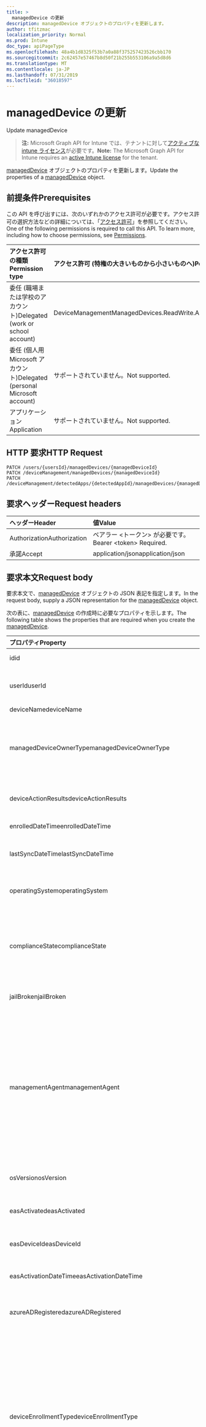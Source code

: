 ```yaml
---
title: >
  managedDevice の更新
description: managedDevice オブジェクトのプロパティを更新します。
author: tfitzmac
localization_priority: Normal
ms.prod: Intune
doc_type: apiPageType
ms.openlocfilehash: 48a4b1d8325f53b7a0a88f375257423526cbb170
ms.sourcegitcommit: 2c62457e57467b8d50f21b255b553106a9a5d8d6
ms.translationtype: MT
ms.contentlocale: ja-JP
ms.lasthandoff: 07/31/2019
ms.locfileid: "36018597"
---
```

# <a name="update-manageddevice"></a><span data-ttu-id="e5dda-103">managedDevice の更新
</span><span class="sxs-lookup"><span data-stu-id="e5dda-103">Update managedDevice</span></span>

> <span data-ttu-id="e5dda-104">**注:** Microsoft Graph API for Intune では、テナントに対して[アクティブな intune ライセンス](https://go.microsoft.com/fwlink/?linkid=839381)が必要です。</span><span class="sxs-lookup"><span data-stu-id="e5dda-104">**Note:** The Microsoft Graph API for Intune requires an [active Intune license](https://go.microsoft.com/fwlink/?linkid=839381) for the tenant.</span></span>

<span data-ttu-id="e5dda-105">[managedDevice](../resources/intune-devices-manageddevice.md) オブジェクトのプロパティを更新します。</span><span class="sxs-lookup"><span data-stu-id="e5dda-105">Update the properties of a [managedDevice](../resources/intune-devices-manageddevice.md) object.</span></span>

## <a name="prerequisites"></a><span data-ttu-id="e5dda-106">前提条件</span><span class="sxs-lookup"><span data-stu-id="e5dda-106">Prerequisites</span></span>
<span data-ttu-id="e5dda-p101">この API を呼び出すには、次のいずれかのアクセス許可が必要です。アクセス許可の選択方法などの詳細については、「[アクセス許可](/graph/permissions-reference)」を参照してください。</span><span class="sxs-lookup"><span data-stu-id="e5dda-p101">One of the following permissions is required to call this API. To learn more, including how to choose permissions, see [Permissions](/graph/permissions-reference).</span></span>

|<span data-ttu-id="e5dda-109">アクセス許可の種類</span><span class="sxs-lookup"><span data-stu-id="e5dda-109">Permission type</span></span>|<span data-ttu-id="e5dda-110">アクセス許可 (特権の大きいものから小さいものへ)</span><span class="sxs-lookup"><span data-stu-id="e5dda-110">Permissions (from most to least privileged)</span></span>|
|:---|:---|
|<span data-ttu-id="e5dda-111">委任 (職場または学校のアカウント)</span><span class="sxs-lookup"><span data-stu-id="e5dda-111">Delegated (work or school account)</span></span>|<span data-ttu-id="e5dda-112">DeviceManagementManagedDevices.ReadWrite.All</span><span class="sxs-lookup"><span data-stu-id="e5dda-112">DeviceManagementManagedDevices.ReadWrite.All</span></span>|
|<span data-ttu-id="e5dda-113">委任 (個人用 Microsoft アカウント)</span><span class="sxs-lookup"><span data-stu-id="e5dda-113">Delegated (personal Microsoft account)</span></span>|<span data-ttu-id="e5dda-114">サポートされていません。</span><span class="sxs-lookup"><span data-stu-id="e5dda-114">Not supported.</span></span>|
|<span data-ttu-id="e5dda-115">アプリケーション</span><span class="sxs-lookup"><span data-stu-id="e5dda-115">Application</span></span>|<span data-ttu-id="e5dda-116">サポートされていません。</span><span class="sxs-lookup"><span data-stu-id="e5dda-116">Not supported.</span></span>|

## <a name="http-request"></a><span data-ttu-id="e5dda-117">HTTP 要求</span><span class="sxs-lookup"><span data-stu-id="e5dda-117">HTTP Request</span></span>
<!-- {
  "blockType": "ignored"
}
-->
``` http
PATCH /users/{usersId}/managedDevices/{managedDeviceId}
PATCH /deviceManagement/managedDevices/{managedDeviceId}
PATCH /deviceManagement/detectedApps/{detectedAppId}/managedDevices/{managedDeviceId}
```

## <a name="request-headers"></a><span data-ttu-id="e5dda-118">要求ヘッダー</span><span class="sxs-lookup"><span data-stu-id="e5dda-118">Request headers</span></span>
|<span data-ttu-id="e5dda-119">ヘッダー</span><span class="sxs-lookup"><span data-stu-id="e5dda-119">Header</span></span>|<span data-ttu-id="e5dda-120">値</span><span class="sxs-lookup"><span data-stu-id="e5dda-120">Value</span></span>|
|:---|:---|
|<span data-ttu-id="e5dda-121">Authorization</span><span class="sxs-lookup"><span data-stu-id="e5dda-121">Authorization</span></span>|<span data-ttu-id="e5dda-122">ベアラー &lt;トークン&gt; が必要です。</span><span class="sxs-lookup"><span data-stu-id="e5dda-122">Bearer &lt;token&gt; Required.</span></span>|
|<span data-ttu-id="e5dda-123">承諾</span><span class="sxs-lookup"><span data-stu-id="e5dda-123">Accept</span></span>|<span data-ttu-id="e5dda-124">application/json</span><span class="sxs-lookup"><span data-stu-id="e5dda-124">application/json</span></span>|

## <a name="request-body"></a><span data-ttu-id="e5dda-125">要求本文</span><span class="sxs-lookup"><span data-stu-id="e5dda-125">Request body</span></span>
<span data-ttu-id="e5dda-126">要求本文で、[managedDevice](../resources/intune-devices-manageddevice.md) オブジェクトの JSON 表記を指定します。</span><span class="sxs-lookup"><span data-stu-id="e5dda-126">In the request body, supply a JSON representation for the [managedDevice](../resources/intune-devices-manageddevice.md) object.</span></span>

<span data-ttu-id="e5dda-127">次の表に、[managedDevice](../resources/intune-devices-manageddevice.md) の作成時に必要なプロパティを示します。</span><span class="sxs-lookup"><span data-stu-id="e5dda-127">The following table shows the properties that are required when you create the [managedDevice](../resources/intune-devices-manageddevice.md).</span></span>

|<span data-ttu-id="e5dda-128">プロパティ</span><span class="sxs-lookup"><span data-stu-id="e5dda-128">Property</span></span>|<span data-ttu-id="e5dda-129">型</span><span class="sxs-lookup"><span data-stu-id="e5dda-129">Type</span></span>|<span data-ttu-id="e5dda-130">説明</span><span class="sxs-lookup"><span data-stu-id="e5dda-130">Description</span></span>|
|:---|:---|:---|
|<span data-ttu-id="e5dda-131">id</span><span class="sxs-lookup"><span data-stu-id="e5dda-131">id</span></span>|<span data-ttu-id="e5dda-132">文字列</span><span class="sxs-lookup"><span data-stu-id="e5dda-132">String</span></span>|<span data-ttu-id="e5dda-133">デバイスの一意識別子</span><span class="sxs-lookup"><span data-stu-id="e5dda-133">Unique Identifier for the device</span></span>|
|<span data-ttu-id="e5dda-134">userId</span><span class="sxs-lookup"><span data-stu-id="e5dda-134">userId</span></span>|<span data-ttu-id="e5dda-135">String</span><span class="sxs-lookup"><span data-stu-id="e5dda-135">String</span></span>|<span data-ttu-id="e5dda-136">デバイスに関連付けられているユーザーの一意の識別子</span><span class="sxs-lookup"><span data-stu-id="e5dda-136">Unique Identifier for the user associated with the device</span></span>|
|<span data-ttu-id="e5dda-137">deviceName</span><span class="sxs-lookup"><span data-stu-id="e5dda-137">deviceName</span></span>|<span data-ttu-id="e5dda-138">String</span><span class="sxs-lookup"><span data-stu-id="e5dda-138">String</span></span>|<span data-ttu-id="e5dda-139">デバイスの名前</span><span class="sxs-lookup"><span data-stu-id="e5dda-139">Name of the device</span></span>|
|<span data-ttu-id="e5dda-140">managedDeviceOwnerType</span><span class="sxs-lookup"><span data-stu-id="e5dda-140">managedDeviceOwnerType</span></span>|[<span data-ttu-id="e5dda-141">managedDeviceOwnerType</span><span class="sxs-lookup"><span data-stu-id="e5dda-141">managedDeviceOwnerType</span></span>](../resources/intune-devices-manageddeviceownertype.md)|<span data-ttu-id="e5dda-142">デバイスの所有権。</span><span class="sxs-lookup"><span data-stu-id="e5dda-142">Ownership of the device.</span></span> <span data-ttu-id="e5dda-143">' Company ' または ' personal ' にすることができます。</span><span class="sxs-lookup"><span data-stu-id="e5dda-143">Can be 'company' or 'personal'.</span></span> <span data-ttu-id="e5dda-144">可能な値は、`unknown`、`company`、`personal` です。</span><span class="sxs-lookup"><span data-stu-id="e5dda-144">Possible values are: `unknown`, `company`, `personal`.</span></span>|
|<span data-ttu-id="e5dda-145">deviceActionResults</span><span class="sxs-lookup"><span data-stu-id="e5dda-145">deviceActionResults</span></span>|<span data-ttu-id="e5dda-146">[deviceActionResult](../resources/intune-devices-deviceactionresult.md) コレクション</span><span class="sxs-lookup"><span data-stu-id="e5dda-146">[deviceActionResult](../resources/intune-devices-deviceactionresult.md) collection</span></span>|<span data-ttu-id="e5dda-147">ComplexType deviceActionResult オブジェクトのリスト。</span><span class="sxs-lookup"><span data-stu-id="e5dda-147">List of ComplexType deviceActionResult objects.</span></span>|
|<span data-ttu-id="e5dda-148">enrolledDateTime</span><span class="sxs-lookup"><span data-stu-id="e5dda-148">enrolledDateTime</span></span>|<span data-ttu-id="e5dda-149">DateTimeOffset</span><span class="sxs-lookup"><span data-stu-id="e5dda-149">DateTimeOffset</span></span>|<span data-ttu-id="e5dda-150">デバイスの登録時刻。</span><span class="sxs-lookup"><span data-stu-id="e5dda-150">Enrollment time of the device.</span></span>|
|<span data-ttu-id="e5dda-151">lastSyncDateTime</span><span class="sxs-lookup"><span data-stu-id="e5dda-151">lastSyncDateTime</span></span>|<span data-ttu-id="e5dda-152">DateTimeOffset</span><span class="sxs-lookup"><span data-stu-id="e5dda-152">DateTimeOffset</span></span>|<span data-ttu-id="e5dda-153">デバイスが Intune との正常な同期を最終的に完了した日時。</span><span class="sxs-lookup"><span data-stu-id="e5dda-153">The date and time that the device last completed a successful sync with Intune.</span></span>|
|<span data-ttu-id="e5dda-154">operatingSystem</span><span class="sxs-lookup"><span data-stu-id="e5dda-154">operatingSystem</span></span>|<span data-ttu-id="e5dda-155">文字列</span><span class="sxs-lookup"><span data-stu-id="e5dda-155">String</span></span>|<span data-ttu-id="e5dda-156">デバイスのオペレーティング システム。</span><span class="sxs-lookup"><span data-stu-id="e5dda-156">Operating system of the device.</span></span> <span data-ttu-id="e5dda-157">Windows、iOS など。</span><span class="sxs-lookup"><span data-stu-id="e5dda-157">Windows, iOS, etc.</span></span>|
|<span data-ttu-id="e5dda-158">complianceState</span><span class="sxs-lookup"><span data-stu-id="e5dda-158">complianceState</span></span>|[<span data-ttu-id="e5dda-159">complianceState</span><span class="sxs-lookup"><span data-stu-id="e5dda-159">complianceState</span></span>](../resources/intune-devices-compliancestate.md)|<span data-ttu-id="e5dda-160">デバイスのコンプライアンス状態。</span><span class="sxs-lookup"><span data-stu-id="e5dda-160">Compliance state of the device.</span></span> <span data-ttu-id="e5dda-161">可能な値は、`unknown`、`compliant`、`noncompliant`、`conflict`、`error`、`inGracePeriod`、`configManager` です。</span><span class="sxs-lookup"><span data-stu-id="e5dda-161">Possible values are: `unknown`, `compliant`, `noncompliant`, `conflict`, `error`, `inGracePeriod`, `configManager`.</span></span>|
|<span data-ttu-id="e5dda-162">jailBroken</span><span class="sxs-lookup"><span data-stu-id="e5dda-162">jailBroken</span></span>|<span data-ttu-id="e5dda-163">String</span><span class="sxs-lookup"><span data-stu-id="e5dda-163">String</span></span>|<span data-ttu-id="e5dda-164">デバイスが脱獄またはルート化されているかどうかを示します。</span><span class="sxs-lookup"><span data-stu-id="e5dda-164">whether the device is jail broken or rooted.</span></span>|
|<span data-ttu-id="e5dda-165">managementAgent</span><span class="sxs-lookup"><span data-stu-id="e5dda-165">managementAgent</span></span>|[<span data-ttu-id="e5dda-166">managementAgentType</span><span class="sxs-lookup"><span data-stu-id="e5dda-166">managementAgentType</span></span>](../resources/intune-devices-managementagenttype.md)|<span data-ttu-id="e5dda-167">デバイスの管理チャネル。</span><span class="sxs-lookup"><span data-stu-id="e5dda-167">Management channel of the device.</span></span> <span data-ttu-id="e5dda-168">Intune、EAS など。可能な値は、`eas`、`mdm`、`easMdm`、`intuneClient`、`easIntuneClient`、`configurationManagerClient`、`configurationManagerClientMdm`、`configurationManagerClientMdmEas`、`unknown`、`jamf`、`googleCloudDevicePolicyController` です。</span><span class="sxs-lookup"><span data-stu-id="e5dda-168">Intune, EAS, etc. Possible values are: `eas`, `mdm`, `easMdm`, `intuneClient`, `easIntuneClient`, `configurationManagerClient`, `configurationManagerClientMdm`, `configurationManagerClientMdmEas`, `unknown`, `jamf`, `googleCloudDevicePolicyController`.</span></span>|
|<span data-ttu-id="e5dda-169">osVersion</span><span class="sxs-lookup"><span data-stu-id="e5dda-169">osVersion</span></span>|<span data-ttu-id="e5dda-170">String</span><span class="sxs-lookup"><span data-stu-id="e5dda-170">String</span></span>|<span data-ttu-id="e5dda-171">デバイスのオペレーティング システムのバージョン。</span><span class="sxs-lookup"><span data-stu-id="e5dda-171">Operating system version of the device.</span></span>|
|<span data-ttu-id="e5dda-172">easActivated</span><span class="sxs-lookup"><span data-stu-id="e5dda-172">easActivated</span></span>|<span data-ttu-id="e5dda-173">Boolean</span><span class="sxs-lookup"><span data-stu-id="e5dda-173">Boolean</span></span>|<span data-ttu-id="e5dda-174">Exchange ActiveSync がアクティブになっているデバイスかどうかを示します。</span><span class="sxs-lookup"><span data-stu-id="e5dda-174">Whether the device is Exchange ActiveSync activated.</span></span>|
|<span data-ttu-id="e5dda-175">easDeviceId</span><span class="sxs-lookup"><span data-stu-id="e5dda-175">easDeviceId</span></span>|<span data-ttu-id="e5dda-176">String</span><span class="sxs-lookup"><span data-stu-id="e5dda-176">String</span></span>|<span data-ttu-id="e5dda-177">デバイスの Exchange ActiveSync の ID。</span><span class="sxs-lookup"><span data-stu-id="e5dda-177">Exchange ActiveSync Id of the device.</span></span>|
|<span data-ttu-id="e5dda-178">easActivationDateTime</span><span class="sxs-lookup"><span data-stu-id="e5dda-178">easActivationDateTime</span></span>|<span data-ttu-id="e5dda-179">DateTimeOffset</span><span class="sxs-lookup"><span data-stu-id="e5dda-179">DateTimeOffset</span></span>|<span data-ttu-id="e5dda-180">デバイスの Exchange ActivationSync のアクティブ化の時刻。</span><span class="sxs-lookup"><span data-stu-id="e5dda-180">Exchange ActivationSync activation time of the device.</span></span>|
|<span data-ttu-id="e5dda-181">azureADRegistered</span><span class="sxs-lookup"><span data-stu-id="e5dda-181">azureADRegistered</span></span>|<span data-ttu-id="e5dda-182">Boolean</span><span class="sxs-lookup"><span data-stu-id="e5dda-182">Boolean</span></span>|<span data-ttu-id="e5dda-183">Azure Active Directory が登録されているデバイスかどうかを示します。</span><span class="sxs-lookup"><span data-stu-id="e5dda-183">Whether the device is Azure Active Directory registered.</span></span>|
|<span data-ttu-id="e5dda-184">deviceEnrollmentType</span><span class="sxs-lookup"><span data-stu-id="e5dda-184">deviceEnrollmentType</span></span>|[<span data-ttu-id="e5dda-185">deviceEnrollmentType</span><span class="sxs-lookup"><span data-stu-id="e5dda-185">deviceEnrollmentType</span></span>](../resources/intune-shared-deviceenrollmenttype.md)|<span data-ttu-id="e5dda-186">デバイスの登録の種類。</span><span class="sxs-lookup"><span data-stu-id="e5dda-186">Enrollment type of the device.</span></span> <span data-ttu-id="e5dda-187">可能な値は、`unknown`、`userEnrollment`、`deviceEnrollmentManager`、`appleBulkWithUser`、`appleBulkWithoutUser`、`windowsAzureADJoin`、`windowsBulkUserless`、`windowsAutoEnrollment`、`windowsBulkAzureDomainJoin`、`windowsCoManagement` です。</span><span class="sxs-lookup"><span data-stu-id="e5dda-187">Possible values are: `unknown`, `userEnrollment`, `deviceEnrollmentManager`, `appleBulkWithUser`, `appleBulkWithoutUser`, `windowsAzureADJoin`, `windowsBulkUserless`, `windowsAutoEnrollment`, `windowsBulkAzureDomainJoin`, `windowsCoManagement`.</span></span>|
|<span data-ttu-id="e5dda-188">activationLockBypassCode</span><span class="sxs-lookup"><span data-stu-id="e5dda-188">activationLockBypassCode</span></span>|<span data-ttu-id="e5dda-189">String</span><span class="sxs-lookup"><span data-stu-id="e5dda-189">String</span></span>|<span data-ttu-id="e5dda-190">デバイスのアクティベーション ロックをバイパスするためのコード。</span><span class="sxs-lookup"><span data-stu-id="e5dda-190">Code that allows the Activation Lock on a device to be bypassed.</span></span>|
|<span data-ttu-id="e5dda-191">emailAddress</span><span class="sxs-lookup"><span data-stu-id="e5dda-191">emailAddress</span></span>|<span data-ttu-id="e5dda-192">String</span><span class="sxs-lookup"><span data-stu-id="e5dda-192">String</span></span>|<span data-ttu-id="e5dda-193">デバイスに関連付けられているユーザーの電子メール</span><span class="sxs-lookup"><span data-stu-id="e5dda-193">Email(s) for the user associated with the device</span></span>|
|<span data-ttu-id="e5dda-194">azureADDeviceId</span><span class="sxs-lookup"><span data-stu-id="e5dda-194">azureADDeviceId</span></span>|<span data-ttu-id="e5dda-195">String</span><span class="sxs-lookup"><span data-stu-id="e5dda-195">String</span></span>|<span data-ttu-id="e5dda-196">Azure Active Directory デバイスの一意識別子。</span><span class="sxs-lookup"><span data-stu-id="e5dda-196">The unique identifier for the Azure Active Directory device.</span></span> <span data-ttu-id="e5dda-197">読み取り専用です。</span><span class="sxs-lookup"><span data-stu-id="e5dda-197">Read only.</span></span>|
|<span data-ttu-id="e5dda-198">deviceRegistrationState</span><span class="sxs-lookup"><span data-stu-id="e5dda-198">deviceRegistrationState</span></span>|[<span data-ttu-id="e5dda-199">deviceRegistrationState</span><span class="sxs-lookup"><span data-stu-id="e5dda-199">deviceRegistrationState</span></span>](../resources/intune-devices-deviceregistrationstate.md)|<span data-ttu-id="e5dda-200">デバイスの登録状態。</span><span class="sxs-lookup"><span data-stu-id="e5dda-200">Device registration state.</span></span> <span data-ttu-id="e5dda-201">可能な値は、`notRegistered`、`registered`、`revoked`、`keyConflict`、`approvalPending`、`certificateReset`、`notRegisteredPendingEnrollment`、`unknown` です。</span><span class="sxs-lookup"><span data-stu-id="e5dda-201">Possible values are: `notRegistered`, `registered`, `revoked`, `keyConflict`, `approvalPending`, `certificateReset`, `notRegisteredPendingEnrollment`, `unknown`.</span></span>|
|<span data-ttu-id="e5dda-202">deviceCategoryDisplayName</span><span class="sxs-lookup"><span data-stu-id="e5dda-202">deviceCategoryDisplayName</span></span>|<span data-ttu-id="e5dda-203">String</span><span class="sxs-lookup"><span data-stu-id="e5dda-203">String</span></span>|<span data-ttu-id="e5dda-204">デバイス カテゴリの表示名</span><span class="sxs-lookup"><span data-stu-id="e5dda-204">Device category display name</span></span>|
|<span data-ttu-id="e5dda-205">isSupervised</span><span class="sxs-lookup"><span data-stu-id="e5dda-205">isSupervised</span></span>|<span data-ttu-id="e5dda-206">Boolean</span><span class="sxs-lookup"><span data-stu-id="e5dda-206">Boolean</span></span>|<span data-ttu-id="e5dda-207">デバイスの管理状況</span><span class="sxs-lookup"><span data-stu-id="e5dda-207">Device supervised status</span></span>|
|<span data-ttu-id="e5dda-208">exchangeLastSuccessfulSyncDateTime</span><span class="sxs-lookup"><span data-stu-id="e5dda-208">exchangeLastSuccessfulSyncDateTime</span></span>|<span data-ttu-id="e5dda-209">DateTimeOffset</span><span class="sxs-lookup"><span data-stu-id="e5dda-209">DateTimeOffset</span></span>|<span data-ttu-id="e5dda-210">最後にデバイスが Exchange に接続した時刻。</span><span class="sxs-lookup"><span data-stu-id="e5dda-210">Last time the device contacted Exchange.</span></span>|
|<span data-ttu-id="e5dda-211">exchangeAccessState</span><span class="sxs-lookup"><span data-stu-id="e5dda-211">exchangeAccessState</span></span>|[<span data-ttu-id="e5dda-212">deviceManagementExchangeAccessState</span><span class="sxs-lookup"><span data-stu-id="e5dda-212">deviceManagementExchangeAccessState</span></span>](../resources/intune-devices-devicemanagementexchangeaccessstate.md)|<span data-ttu-id="e5dda-213">Exchange でのデバイスのアクセスの状態。</span><span class="sxs-lookup"><span data-stu-id="e5dda-213">The Access State of the device in Exchange.</span></span> <span data-ttu-id="e5dda-214">可能な値は、`none`、`unknown`、`allowed`、`blocked`、`quarantined` です。</span><span class="sxs-lookup"><span data-stu-id="e5dda-214">Possible values are: `none`, `unknown`, `allowed`, `blocked`, `quarantined`.</span></span>|
|<span data-ttu-id="e5dda-215">exchangeAccessStateReason</span><span class="sxs-lookup"><span data-stu-id="e5dda-215">exchangeAccessStateReason</span></span>|[<span data-ttu-id="e5dda-216">deviceManagementExchangeAccessStateReason</span><span class="sxs-lookup"><span data-stu-id="e5dda-216">deviceManagementExchangeAccessStateReason</span></span>](../resources/intune-devices-devicemanagementexchangeaccessstatereason.md)|<span data-ttu-id="e5dda-217">Exchange でのデバイスのアクセス状態の理由。
</span><span class="sxs-lookup"><span data-stu-id="e5dda-217">The reason for the device's access state in Exchange.</span></span> <span data-ttu-id="e5dda-218">可能な値は、`none`、`unknown`、`exchangeGlobalRule`、`exchangeIndividualRule`、`exchangeDeviceRule`、`exchangeUpgrade`、`exchangeMailboxPolicy`、`other`、`compliant`、`notCompliant`、`notEnrolled`、`unknownLocation`、`mfaRequired`、`azureADBlockDueToAccessPolicy`、`compromisedPassword`、`deviceNotKnownWithManagedApp` です。</span><span class="sxs-lookup"><span data-stu-id="e5dda-218">Possible values are: `none`, `unknown`, `exchangeGlobalRule`, `exchangeIndividualRule`, `exchangeDeviceRule`, `exchangeUpgrade`, `exchangeMailboxPolicy`, `other`, `compliant`, `notCompliant`, `notEnrolled`, `unknownLocation`, `mfaRequired`, `azureADBlockDueToAccessPolicy`, `compromisedPassword`, `deviceNotKnownWithManagedApp`.</span></span>|
|<span data-ttu-id="e5dda-219">remoteAssistanceSessionUrl</span><span class="sxs-lookup"><span data-stu-id="e5dda-219">remoteAssistanceSessionUrl</span></span>|<span data-ttu-id="e5dda-220">String</span><span class="sxs-lookup"><span data-stu-id="e5dda-220">String</span></span>|<span data-ttu-id="e5dda-221">デバイスとのリモート アシスタンス セッションを確立できるようにする URL。</span><span class="sxs-lookup"><span data-stu-id="e5dda-221">Url that allows a Remote Assistance session to be established with the device.</span></span>|
|<span data-ttu-id="e5dda-222">remoteAssistanceSessionErrorDetails</span><span class="sxs-lookup"><span data-stu-id="e5dda-222">remoteAssistanceSessionErrorDetails</span></span>|<span data-ttu-id="e5dda-223">String</span><span class="sxs-lookup"><span data-stu-id="e5dda-223">String</span></span>|<span data-ttu-id="e5dda-224">リモート アシスタンス セッション オブジェクトの作成時に問題を識別するエラー文字列。</span><span class="sxs-lookup"><span data-stu-id="e5dda-224">An error string that identifies issues when creating Remote Assistance session objects.</span></span>|
|<span data-ttu-id="e5dda-225">isEncrypted</span><span class="sxs-lookup"><span data-stu-id="e5dda-225">isEncrypted</span></span>|<span data-ttu-id="e5dda-226">Boolean</span><span class="sxs-lookup"><span data-stu-id="e5dda-226">Boolean</span></span>|<span data-ttu-id="e5dda-227">デバイスの暗号化の状態</span><span class="sxs-lookup"><span data-stu-id="e5dda-227">Device encryption status</span></span>|
|<span data-ttu-id="e5dda-228">userPrincipalName</span><span class="sxs-lookup"><span data-stu-id="e5dda-228">userPrincipalName</span></span>|<span data-ttu-id="e5dda-229">String</span><span class="sxs-lookup"><span data-stu-id="e5dda-229">String</span></span>|<span data-ttu-id="e5dda-230">デバイスのユーザー プリンシパル名。</span><span class="sxs-lookup"><span data-stu-id="e5dda-230">Device user principal name</span></span>|
|<span data-ttu-id="e5dda-231">model</span><span class="sxs-lookup"><span data-stu-id="e5dda-231">model</span></span>|<span data-ttu-id="e5dda-232">String</span><span class="sxs-lookup"><span data-stu-id="e5dda-232">String</span></span>|<span data-ttu-id="e5dda-233">デバイスのモデル</span><span class="sxs-lookup"><span data-stu-id="e5dda-233">Model of the device</span></span>|
|<span data-ttu-id="e5dda-234">manufacturer</span><span class="sxs-lookup"><span data-stu-id="e5dda-234">manufacturer</span></span>|<span data-ttu-id="e5dda-235">String</span><span class="sxs-lookup"><span data-stu-id="e5dda-235">String</span></span>|<span data-ttu-id="e5dda-236">デバイスのメーカー</span><span class="sxs-lookup"><span data-stu-id="e5dda-236">Manufacturer of the device</span></span>|
|<span data-ttu-id="e5dda-237">imei</span><span class="sxs-lookup"><span data-stu-id="e5dda-237">imei</span></span>|<span data-ttu-id="e5dda-238">String</span><span class="sxs-lookup"><span data-stu-id="e5dda-238">String</span></span>|<span data-ttu-id="e5dda-239">IMEI</span><span class="sxs-lookup"><span data-stu-id="e5dda-239">IMEI</span></span>|
|<span data-ttu-id="e5dda-240">complianceGracePeriodExpirationDateTime</span><span class="sxs-lookup"><span data-stu-id="e5dda-240">complianceGracePeriodExpirationDateTime</span></span>|<span data-ttu-id="e5dda-241">DateTimeOffset</span><span class="sxs-lookup"><span data-stu-id="e5dda-241">DateTimeOffset</span></span>|<span data-ttu-id="e5dda-242">デバイス コンプライアンスの猶予期間が経過する DateTime</span><span class="sxs-lookup"><span data-stu-id="e5dda-242">The DateTime when device compliance grace period expires</span></span>|
|<span data-ttu-id="e5dda-243">serialNumber</span><span class="sxs-lookup"><span data-stu-id="e5dda-243">serialNumber</span></span>|<span data-ttu-id="e5dda-244">String</span><span class="sxs-lookup"><span data-stu-id="e5dda-244">String</span></span>|<span data-ttu-id="e5dda-245">シリアル番号</span><span class="sxs-lookup"><span data-stu-id="e5dda-245">SerialNumber</span></span>|
|<span data-ttu-id="e5dda-246">phoneNumber</span><span class="sxs-lookup"><span data-stu-id="e5dda-246">phoneNumber</span></span>|<span data-ttu-id="e5dda-247">String</span><span class="sxs-lookup"><span data-stu-id="e5dda-247">String</span></span>|<span data-ttu-id="e5dda-248">デバイスの電話番号</span><span class="sxs-lookup"><span data-stu-id="e5dda-248">Phone number of the device</span></span>|
|<span data-ttu-id="e5dda-249">androidSecurityPatchLevel</span><span class="sxs-lookup"><span data-stu-id="e5dda-249">androidSecurityPatchLevel</span></span>|<span data-ttu-id="e5dda-250">String</span><span class="sxs-lookup"><span data-stu-id="e5dda-250">String</span></span>|<span data-ttu-id="e5dda-251">Android セキュリティ パッチのレベル</span><span class="sxs-lookup"><span data-stu-id="e5dda-251">Android security patch level</span></span>|
|<span data-ttu-id="e5dda-252">userDisplayName</span><span class="sxs-lookup"><span data-stu-id="e5dda-252">userDisplayName</span></span>|<span data-ttu-id="e5dda-253">String</span><span class="sxs-lookup"><span data-stu-id="e5dda-253">String</span></span>|<span data-ttu-id="e5dda-254">ユーザーの表示名</span><span class="sxs-lookup"><span data-stu-id="e5dda-254">User display name</span></span>|
|<span data-ttu-id="e5dda-255">configurationManagerClientEnabledFeatures</span><span class="sxs-lookup"><span data-stu-id="e5dda-255">configurationManagerClientEnabledFeatures</span></span>|[<span data-ttu-id="e5dda-256">configurationManagerClientEnabledFeatures</span><span class="sxs-lookup"><span data-stu-id="e5dda-256">configurationManagerClientEnabledFeatures</span></span>](../resources/intune-devices-configurationmanagerclientenabledfeatures.md)|<span data-ttu-id="e5dda-257">ConfigrMgr クライアント対応機能
</span><span class="sxs-lookup"><span data-stu-id="e5dda-257">ConfigrMgr client enabled features</span></span>|
|<span data-ttu-id="e5dda-258">wiFiMacAddress</span><span class="sxs-lookup"><span data-stu-id="e5dda-258">wiFiMacAddress</span></span>|<span data-ttu-id="e5dda-259">String</span><span class="sxs-lookup"><span data-stu-id="e5dda-259">String</span></span>|<span data-ttu-id="e5dda-260">Wi-Fi MAC</span><span class="sxs-lookup"><span data-stu-id="e5dda-260">Wi-Fi MAC</span></span>|
|<span data-ttu-id="e5dda-261">deviceHealthAttestationState</span><span class="sxs-lookup"><span data-stu-id="e5dda-261">deviceHealthAttestationState</span></span>|[<span data-ttu-id="e5dda-262">deviceHealthAttestationState</span><span class="sxs-lookup"><span data-stu-id="e5dda-262">deviceHealthAttestationState</span></span>](../resources/intune-devices-devicehealthattestationstate.md)|<span data-ttu-id="e5dda-263">デバイスの正常性構成証明の状態。</span><span class="sxs-lookup"><span data-stu-id="e5dda-263">The device health attestation state.</span></span>|
|<span data-ttu-id="e5dda-264">subscriberCarrier</span><span class="sxs-lookup"><span data-stu-id="e5dda-264">subscriberCarrier</span></span>|<span data-ttu-id="e5dda-265">String</span><span class="sxs-lookup"><span data-stu-id="e5dda-265">String</span></span>|<span data-ttu-id="e5dda-266">サブスクライバー通信事業者</span><span class="sxs-lookup"><span data-stu-id="e5dda-266">Subscriber Carrier</span></span>|
|<span data-ttu-id="e5dda-267">meid</span><span class="sxs-lookup"><span data-stu-id="e5dda-267">meid</span></span>|<span data-ttu-id="e5dda-268">String</span><span class="sxs-lookup"><span data-stu-id="e5dda-268">String</span></span>|<span data-ttu-id="e5dda-269">MEID</span><span class="sxs-lookup"><span data-stu-id="e5dda-269">MEID</span></span>|
|<span data-ttu-id="e5dda-270">totalStorageSpaceInBytes</span><span class="sxs-lookup"><span data-stu-id="e5dda-270">totalStorageSpaceInBytes</span></span>|<span data-ttu-id="e5dda-271">Int64</span><span class="sxs-lookup"><span data-stu-id="e5dda-271">Int64</span></span>|<span data-ttu-id="e5dda-272">記憶域の合計 (バイト)</span><span class="sxs-lookup"><span data-stu-id="e5dda-272">Total Storage in Bytes</span></span>|
|<span data-ttu-id="e5dda-273">freeStorageSpaceInBytes</span><span class="sxs-lookup"><span data-stu-id="e5dda-273">freeStorageSpaceInBytes</span></span>|<span data-ttu-id="e5dda-274">Int64</span><span class="sxs-lookup"><span data-stu-id="e5dda-274">Int64</span></span>|<span data-ttu-id="e5dda-275">空き記憶域 (バイト)</span><span class="sxs-lookup"><span data-stu-id="e5dda-275">Free Storage in Bytes</span></span>|
|<span data-ttu-id="e5dda-276">managedDeviceName</span><span class="sxs-lookup"><span data-stu-id="e5dda-276">managedDeviceName</span></span>|<span data-ttu-id="e5dda-277">String</span><span class="sxs-lookup"><span data-stu-id="e5dda-277">String</span></span>|<span data-ttu-id="e5dda-278">デバイスを識別する名前が自動的に生成されます。</span><span class="sxs-lookup"><span data-stu-id="e5dda-278">Automatically generated name to identify a device.</span></span> <span data-ttu-id="e5dda-279">ユーザー フレンドリ名に上書きできます。</span><span class="sxs-lookup"><span data-stu-id="e5dda-279">Can be overwritten to a user friendly name.</span></span>|
|<span data-ttu-id="e5dda-280">partnerReportedThreatState</span><span class="sxs-lookup"><span data-stu-id="e5dda-280">partnerReportedThreatState</span></span>|[<span data-ttu-id="e5dda-281">managedDevicePartnerReportedHealthState</span><span class="sxs-lookup"><span data-stu-id="e5dda-281">managedDevicePartnerReportedHealthState</span></span>](../resources/intune-devices-manageddevicepartnerreportedhealthstate.md)|<span data-ttu-id="e5dda-282">Mobile Threat Defense パートナーがアカウントおよびデバイスで使用されている場合の、デバイスの脅威の状態を示します。</span><span class="sxs-lookup"><span data-stu-id="e5dda-282">Indicates the threat state of a device when a Mobile Threat Defense partner is in use by the account and device.</span></span> <span data-ttu-id="e5dda-283">読み取り専用です。</span><span class="sxs-lookup"><span data-stu-id="e5dda-283">Read Only.</span></span> <span data-ttu-id="e5dda-284">可能な値は、`unknown`、`activated`、`deactivated`、`secured`、`lowSeverity`、`mediumSeverity`、`highSeverity`、`unresponsive`、`compromised`、`misconfigured` です。</span><span class="sxs-lookup"><span data-stu-id="e5dda-284">Possible values are: `unknown`, `activated`, `deactivated`, `secured`, `lowSeverity`, `mediumSeverity`, `highSeverity`, `unresponsive`, `compromised`, `misconfigured`.</span></span>|



## <a name="response"></a><span data-ttu-id="e5dda-285">応答</span><span class="sxs-lookup"><span data-stu-id="e5dda-285">Response</span></span>
<span data-ttu-id="e5dda-286">成功した場合、このメソッドは `200 OK` 応答コードと、更新された [managedDevice](../resources/intune-devices-manageddevice.md) オブジェクトを応答本文で返します。</span><span class="sxs-lookup"><span data-stu-id="e5dda-286">If successful, this method returns a `200 OK` response code and an updated [managedDevice](../resources/intune-devices-manageddevice.md) object in the response body.</span></span>

## <a name="example"></a><span data-ttu-id="e5dda-287">例</span><span class="sxs-lookup"><span data-stu-id="e5dda-287">Example</span></span>

### <a name="request"></a><span data-ttu-id="e5dda-288">要求</span><span class="sxs-lookup"><span data-stu-id="e5dda-288">Request</span></span>
<span data-ttu-id="e5dda-289">以下は、要求の例です。</span><span class="sxs-lookup"><span data-stu-id="e5dda-289">Here is an example of the request.</span></span>
``` http
PATCH https://graph.microsoft.com/v1.0/users/{usersId}/managedDevices/{managedDeviceId}
Content-type: application/json
Content-length: 4656

{
  "@odata.type": "#microsoft.graph.managedDevice",
  "userId": "User Id value",
  "deviceName": "Device Name value",
  "managedDeviceOwnerType": "company",
  "deviceActionResults": [
    {
      "@odata.type": "microsoft.graph.deviceActionResult",
      "actionName": "Action Name value",
      "actionState": "pending",
      "startDateTime": "2016-12-31T23:58:46.7156189-08:00",
      "lastUpdatedDateTime": "2017-01-01T00:00:56.8321556-08:00"
    }
  ],
  "enrolledDateTime": "2016-12-31T23:59:43.797191-08:00",
  "lastSyncDateTime": "2017-01-01T00:02:49.3205976-08:00",
  "operatingSystem": "Operating System value",
  "complianceState": "compliant",
  "jailBroken": "Jail Broken value",
  "managementAgent": "mdm",
  "osVersion": "Os Version value",
  "easActivated": true,
  "easDeviceId": "Eas Device Id value",
  "easActivationDateTime": "2016-12-31T23:59:43.4878784-08:00",
  "azureADRegistered": true,
  "deviceEnrollmentType": "userEnrollment",
  "activationLockBypassCode": "Activation Lock Bypass Code value",
  "emailAddress": "Email Address value",
  "azureADDeviceId": "Azure ADDevice Id value",
  "deviceRegistrationState": "registered",
  "deviceCategoryDisplayName": "Device Category Display Name value",
  "isSupervised": true,
  "exchangeLastSuccessfulSyncDateTime": "2017-01-01T00:00:45.8803083-08:00",
  "exchangeAccessState": "unknown",
  "exchangeAccessStateReason": "unknown",
  "remoteAssistanceSessionUrl": "https://example.com/remoteAssistanceSessionUrl/",
  "remoteAssistanceSessionErrorDetails": "Remote Assistance Session Error Details value",
  "isEncrypted": true,
  "userPrincipalName": "User Principal Name value",
  "model": "Model value",
  "manufacturer": "Manufacturer value",
  "imei": "Imei value",
  "complianceGracePeriodExpirationDateTime": "2016-12-31T23:56:44.951111-08:00",
  "serialNumber": "Serial Number value",
  "phoneNumber": "Phone Number value",
  "androidSecurityPatchLevel": "Android Security Patch Level value",
  "userDisplayName": "User Display Name value",
  "configurationManagerClientEnabledFeatures": {
    "@odata.type": "microsoft.graph.configurationManagerClientEnabledFeatures",
    "inventory": true,
    "modernApps": true,
    "resourceAccess": true,
    "deviceConfiguration": true,
    "compliancePolicy": true,
    "windowsUpdateForBusiness": true
  },
  "wiFiMacAddress": "Wi Fi Mac Address value",
  "deviceHealthAttestationState": {
    "@odata.type": "microsoft.graph.deviceHealthAttestationState",
    "lastUpdateDateTime": "Last Update Date Time value",
    "contentNamespaceUrl": "https://example.com/contentNamespaceUrl/",
    "deviceHealthAttestationStatus": "Device Health Attestation Status value",
    "contentVersion": "Content Version value",
    "issuedDateTime": "2016-12-31T23:58:22.1231038-08:00",
    "attestationIdentityKey": "Attestation Identity Key value",
    "resetCount": 10,
    "restartCount": 12,
    "dataExcutionPolicy": "Data Excution Policy value",
    "bitLockerStatus": "Bit Locker Status value",
    "bootManagerVersion": "Boot Manager Version value",
    "codeIntegrityCheckVersion": "Code Integrity Check Version value",
    "secureBoot": "Secure Boot value",
    "bootDebugging": "Boot Debugging value",
    "operatingSystemKernelDebugging": "Operating System Kernel Debugging value",
    "codeIntegrity": "Code Integrity value",
    "testSigning": "Test Signing value",
    "safeMode": "Safe Mode value",
    "windowsPE": "Windows PE value",
    "earlyLaunchAntiMalwareDriverProtection": "Early Launch Anti Malware Driver Protection value",
    "virtualSecureMode": "Virtual Secure Mode value",
    "pcrHashAlgorithm": "Pcr Hash Algorithm value",
    "bootAppSecurityVersion": "Boot App Security Version value",
    "bootManagerSecurityVersion": "Boot Manager Security Version value",
    "tpmVersion": "Tpm Version value",
    "pcr0": "Pcr0 value",
    "secureBootConfigurationPolicyFingerPrint": "Secure Boot Configuration Policy Finger Print value",
    "codeIntegrityPolicy": "Code Integrity Policy value",
    "bootRevisionListInfo": "Boot Revision List Info value",
    "operatingSystemRevListInfo": "Operating System Rev List Info value",
    "healthStatusMismatchInfo": "Health Status Mismatch Info value",
    "healthAttestationSupportedStatus": "Health Attestation Supported Status value"
  },
  "subscriberCarrier": "Subscriber Carrier value",
  "meid": "Meid value",
  "totalStorageSpaceInBytes": 8,
  "freeStorageSpaceInBytes": 7,
  "managedDeviceName": "Managed Device Name value",
  "partnerReportedThreatState": "activated"
}
```

### <a name="response"></a><span data-ttu-id="e5dda-290">応答</span><span class="sxs-lookup"><span data-stu-id="e5dda-290">Response</span></span>
<span data-ttu-id="e5dda-p113">以下は、応答の例です。注:簡潔にするために、ここに示す応答オブジェクトは切り詰められている場合があります。すべてのプロパティは実際の呼び出しから返されます。</span><span class="sxs-lookup"><span data-stu-id="e5dda-p113">Here is an example of the response. Note: The response object shown here may be truncated for brevity. All of the properties will be returned from an actual call.</span></span>
``` http
HTTP/1.1 200 OK
Content-Type: application/json
Content-Length: 4705

{
  "@odata.type": "#microsoft.graph.managedDevice",
  "id": "705c034c-034c-705c-4c03-5c704c035c70",
  "userId": "User Id value",
  "deviceName": "Device Name value",
  "managedDeviceOwnerType": "company",
  "deviceActionResults": [
    {
      "@odata.type": "microsoft.graph.deviceActionResult",
      "actionName": "Action Name value",
      "actionState": "pending",
      "startDateTime": "2016-12-31T23:58:46.7156189-08:00",
      "lastUpdatedDateTime": "2017-01-01T00:00:56.8321556-08:00"
    }
  ],
  "enrolledDateTime": "2016-12-31T23:59:43.797191-08:00",
  "lastSyncDateTime": "2017-01-01T00:02:49.3205976-08:00",
  "operatingSystem": "Operating System value",
  "complianceState": "compliant",
  "jailBroken": "Jail Broken value",
  "managementAgent": "mdm",
  "osVersion": "Os Version value",
  "easActivated": true,
  "easDeviceId": "Eas Device Id value",
  "easActivationDateTime": "2016-12-31T23:59:43.4878784-08:00",
  "azureADRegistered": true,
  "deviceEnrollmentType": "userEnrollment",
  "activationLockBypassCode": "Activation Lock Bypass Code value",
  "emailAddress": "Email Address value",
  "azureADDeviceId": "Azure ADDevice Id value",
  "deviceRegistrationState": "registered",
  "deviceCategoryDisplayName": "Device Category Display Name value",
  "isSupervised": true,
  "exchangeLastSuccessfulSyncDateTime": "2017-01-01T00:00:45.8803083-08:00",
  "exchangeAccessState": "unknown",
  "exchangeAccessStateReason": "unknown",
  "remoteAssistanceSessionUrl": "https://example.com/remoteAssistanceSessionUrl/",
  "remoteAssistanceSessionErrorDetails": "Remote Assistance Session Error Details value",
  "isEncrypted": true,
  "userPrincipalName": "User Principal Name value",
  "model": "Model value",
  "manufacturer": "Manufacturer value",
  "imei": "Imei value",
  "complianceGracePeriodExpirationDateTime": "2016-12-31T23:56:44.951111-08:00",
  "serialNumber": "Serial Number value",
  "phoneNumber": "Phone Number value",
  "androidSecurityPatchLevel": "Android Security Patch Level value",
  "userDisplayName": "User Display Name value",
  "configurationManagerClientEnabledFeatures": {
    "@odata.type": "microsoft.graph.configurationManagerClientEnabledFeatures",
    "inventory": true,
    "modernApps": true,
    "resourceAccess": true,
    "deviceConfiguration": true,
    "compliancePolicy": true,
    "windowsUpdateForBusiness": true
  },
  "wiFiMacAddress": "Wi Fi Mac Address value",
  "deviceHealthAttestationState": {
    "@odata.type": "microsoft.graph.deviceHealthAttestationState",
    "lastUpdateDateTime": "Last Update Date Time value",
    "contentNamespaceUrl": "https://example.com/contentNamespaceUrl/",
    "deviceHealthAttestationStatus": "Device Health Attestation Status value",
    "contentVersion": "Content Version value",
    "issuedDateTime": "2016-12-31T23:58:22.1231038-08:00",
    "attestationIdentityKey": "Attestation Identity Key value",
    "resetCount": 10,
    "restartCount": 12,
    "dataExcutionPolicy": "Data Excution Policy value",
    "bitLockerStatus": "Bit Locker Status value",
    "bootManagerVersion": "Boot Manager Version value",
    "codeIntegrityCheckVersion": "Code Integrity Check Version value",
    "secureBoot": "Secure Boot value",
    "bootDebugging": "Boot Debugging value",
    "operatingSystemKernelDebugging": "Operating System Kernel Debugging value",
    "codeIntegrity": "Code Integrity value",
    "testSigning": "Test Signing value",
    "safeMode": "Safe Mode value",
    "windowsPE": "Windows PE value",
    "earlyLaunchAntiMalwareDriverProtection": "Early Launch Anti Malware Driver Protection value",
    "virtualSecureMode": "Virtual Secure Mode value",
    "pcrHashAlgorithm": "Pcr Hash Algorithm value",
    "bootAppSecurityVersion": "Boot App Security Version value",
    "bootManagerSecurityVersion": "Boot Manager Security Version value",
    "tpmVersion": "Tpm Version value",
    "pcr0": "Pcr0 value",
    "secureBootConfigurationPolicyFingerPrint": "Secure Boot Configuration Policy Finger Print value",
    "codeIntegrityPolicy": "Code Integrity Policy value",
    "bootRevisionListInfo": "Boot Revision List Info value",
    "operatingSystemRevListInfo": "Operating System Rev List Info value",
    "healthStatusMismatchInfo": "Health Status Mismatch Info value",
    "healthAttestationSupportedStatus": "Health Attestation Supported Status value"
  },
  "subscriberCarrier": "Subscriber Carrier value",
  "meid": "Meid value",
  "totalStorageSpaceInBytes": 8,
  "freeStorageSpaceInBytes": 7,
  "managedDeviceName": "Managed Device Name value",
  "partnerReportedThreatState": "activated"
}
```




